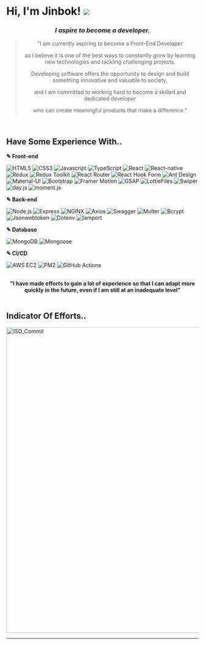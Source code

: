 # **Hi, I'm Jinbok!** <a href="mailto:eyelash1024@naver.com" target="_blank"><img src="https://img.shields.io/badge/E&#8211;MAIL-eyelash1024@naver.com-white?style=flat-square&logo=Minutemailer&logoColor=white"/></a>
  
<!-- ### **I Aspire to Become a Developer**
"I am currently aspiring to become a Front-End Developer as I believe it is one of the best ways to constantly grow by learning new technologies and tackling challenging projects. 

Developing software offers the opportunity to design and build something innovative and valuable to society, and I am committed to working hard to become a skilled and dedicated developer who can create meaningful products that make a difference." -->

<div align="center">
<!--     <img src="https://i.imgur.com/mUgkN0y.png" alt="Developer Intro Image"> -->
  <h3><em><strong>I aspire to become a developer.</strong></em></h3>
    <blockquote>
        <p>"I am currently aspiring to become a Front-End Developer</p>
        <p>as I believe it is one of the best ways to constantly grow by learning new technologies and tackling challenging projects.</p>
        <p>Developing software offers the opportunity to design and build something innovative and valuable to society,</p>
        <p>and I am committed to working hard to become a skilled and dedicated developer</p>
        <p>who can create meaningful products that make a difference."</p>
    </blockquote>
</div>
  
  

<br/>

## **Have Some Experience With..**

  <p><b>✎ Front-end</b></p>
<p>
  <img src="https://img.shields.io/badge/HTML5-E34F26?style=flat-square&logo=HTML5&logoColor=white" alt="HTML5" />
  <img src="https://img.shields.io/badge/CSS3-1572B6?style=flat-square&logo=CSS3&logoColor=white" alt="CSS3" />
  <img src="https://img.shields.io/badge/Javascript-F7DF1E?style=flat-square&logo=Javascript&logoColor=black" alt="Javascript" />
  <img src="https://img.shields.io/badge/TypeScript-3178C6?style=flat-square&logo=TypeScript&logoColor=white" alt="TypeScript" />
  <img src="https://img.shields.io/badge/React-000000?style=flat-square&logo=React&logoColor=61DAFB" alt="React" />
  <img src="https://img.shields.io/badge/React_Native-000000?style=flat-square&logo=React&logoColor=61DAFB" alt="React-native" />
  <img src="https://img.shields.io/badge/Redux-764ABC?style=flat-square&logo=Redux&logoColor=white" alt="Redux" />
  <img src="https://img.shields.io/badge/Redux_Toolkit-764ABC?style=flat-square&logo=Redux&logoColor=white" alt="Redux Toolkit" />
  <img src="https://img.shields.io/badge/React_Router-CA4245?style=flat-square&logo=React-Router&logoColor=white" alt="React Router" />
  <img src="https://img.shields.io/badge/React_Hook_Form-008080?style=flat-square&logo=React&logoColor=white" alt="React Hook Form" />
  <img src="https://img.shields.io/badge/Ant_Design-0170FE?style=flat-square&logo=Ant-Design&logoColor=white" alt="Ant Design" />
  <img src="https://img.shields.io/badge/MUI-0081CB?style=flat-square&logo=MUI&logoColor=white" alt="Material-UI" />
  <img src="https://img.shields.io/badge/Bootstrap-563D7C?style=flat-square&logo=Bootstrap&logoColor=white" alt="Bootstrap" />
  <img src="https://img.shields.io/badge/Framer_Motion-0055FF?style=flat-square&logo=Framer&logoColor=white" alt="Framer Motion" />
  <img src="https://img.shields.io/badge/GSAP-000000?style=flat-square&logo=GreenSock&logoColor=white" alt="GSAP" />
  <img src="https://img.shields.io/badge/LottieFiles-3CBDB1?style=flat-square&logo=librarything&logoColor=white" alt="LottieFiles" />
  <img src="https://img.shields.io/badge/Swiper-6332F6?style=flat-square&logo=Swiper&logoColor=white" alt="Swiper" />
  <img src="https://img.shields.io/badge/Day.js-005F9E?style=flat-square&logo=Google-Calendar&logoColor=white" alt="day.js" />
  <img src="https://img.shields.io/badge/Moment.js-000000?style=flat-square&logo=Apache&logoColor=white" alt="moment.js" />
</p>

  <p><b>✎ Back-end</b></p>
  <p>
  <img src="https://img.shields.io/badge/Node.js-339933?style=flat-square&logo=Node.js&logoColor=white" alt="Node.js" />
  <img src="https://img.shields.io/badge/Express-000000?style=flat-square&logo=Express&logoColor=white" alt="Express" />
  <img src="https://img.shields.io/badge/NGINX-009639?style=flat-square&logo=NGINX&logoColor=white" alt="NGINX" />
  <img src="https://img.shields.io/badge/Axios-5A3F37?style=flat-square&logo=Axios&logoColor=white" alt="Axios" />
  <img src="https://img.shields.io/badge/Swagger-7B65C4?style=flat-square&logo=Swagger&logoColor=white" alt="Swagger" />
  <img src="https://img.shields.io/badge/Multer-FFD700?style=flat-square&logo=Google-Drive&logoColor=white" alt="Multer" />
  <img src="https://img.shields.io/badge/Bcrypt-00414D?style=flat-square&logo=AdGuard&logoColor=white" alt="Bcrypt" />
  <img src="https://img.shields.io/badge/Jsonwebtoken-000000?style=flat-square&logo=JSON-Web-Tokens&logoColor=white" alt="Jsonwebtoken" />
  <img src="https://img.shields.io/badge/Dotenv-06BEE1?style=flat-square&logo=.env&logoColor=white" alt="Dotenv" />
  <img src="https://img.shields.io/badge/Iamport-00BFFF?style=flat-square&logo=Paypal&logoColor=white" alt="Iamport" />

</p>

 <p><b>✎ Database</b></p>
<p>
  <img src="https://img.shields.io/badge/MongoDB-47A248?style=flat-square&logo=MongoDB&logoColor=white" alt="MongoDB" />
  <img src="https://img.shields.io/badge/Mongoose-880000?style=flat-square&logo=Mongoose&logoColor=white" alt="Mongoose" />
</p>

  <p><b>✎ CI/CD</b></p>
<p>
  <img src="https://img.shields.io/badge/AWS%20EC2-232F3E?style=flat-square&logo=Amazon-AWS&logoColor=white" alt="AWS EC2" />
  <img src="https://img.shields.io/badge/PM2-2B037A?style=flat-square&logo=PM2&logoColor=white" alt="PM2" />
  <img src="https://img.shields.io/badge/GitHub%20Actions-2088FF?style=flat-square&logo=GitHub-Actions&logoColor=white" alt="GitHub Actions" />
</p>

<br/>

<div align="center">
  <strong>"I have made efforts to gain a lot of experience so that I can adapt more quickly in the future, even if I am still at an inadequate level"</strong>
</div>
<br/>

## **Indicator Of Efforts..**

<!-- ### A little more about me...

```javascript
const jinbok = {
  pronouns: "he" || "him",
  code: [HTML, CSS, Javascript],
  tools: [React, Redux, Node, Styled - Components, MongoDB, Axios],
};
``` -->

<!-- ![Metrics](https://metrics.lecoq.io/jinbokk?plugin_isocalendar=yes&plugin_isocalendar_duration=half-year) -->

<!-- ![rofile-3d-contrib](profile-3d-contrib/profile-night-green.svg) -->
<img src="profile-3d-contrib/profile-night-green.svg" alt="ISO_Commit" width="800"/>

<!--  [![Top Langs](https://github-readme-stats.vercel.app/api/top-langs/?username=jinbokk&hide_progress=true)](https://github.com/jinbokk/github-readme-stat) ![Anurag's GitHub stats](https://github-readme-stats.vercel.app/api?username=jinbokk&show_icons=true&hide=contribs,prs,stars&hide_rank=true&hide_border=true) -->
<!-- &theme=nords -->
---

<!-- <h3 align="center"><strong>Check out my first live commercial website! (Under development)</strong></h3>
<p align="center">
  <a href="https://eeso-cake.com" target="_blank">
    <img src="https://img.shields.io/badge/EESO&#8211;CAKE-pink?style=flat-square&logo=Google Chrome&logoColor=white"/>
  </a>
</p> -->
